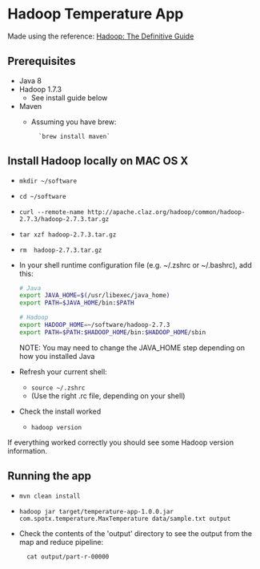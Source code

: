 Hadoop Temperature App
======================
Made using the reference:
[Hadoop: The Definitive Guide](http://hadoopbook.com/)

Prerequisites
-------------
- Java 8
- Hadoop 1.7.3
    - See install guide below
- Maven
    - Assuming you have brew:

            `brew install maven`

Install Hadoop locally on MAC OS X
----------------------------------
- `mkdir ~/software`
- `cd ~/software`
- `curl --remote-name http://apache.claz.org/hadoop/common/hadoop-2.7.3/hadoop-2.7.3.tar.gz`
- `tar xzf hadoop-2.7.3.tar.gz`
- `rm  hadoop-2.7.3.tar.gz`
- In your shell runtime configuration file (e.g. ~/.zshrc or ~/.bashrc),
add this:

    ```bash
    # Java
    export JAVA_HOME=$(/usr/libexec/java_home)
    export PATH=$JAVA_HOME/bin:$PATH

    # Hadoop
    export HADOOP_HOME=~/software/hadoop-2.7.3
    export PATH=$PATH:$HADOOP_HOME/bin:$HADOOP_HOME/sbin
    ```
    NOTE: You may need to change the JAVA_HOME step depending on how you
    installed Java

- Refresh your current shell:
    - `source ~/.zshrc`
    - (Use the right .rc file, depending on your shell)

- Check the install worked
    - `hadoop version`

If everything worked correctly you should see some Hadoop version
information.

Running the app
---------------
- `mvn clean install`
- `hadoop jar target/temperature-app-1.0.0.jar com.spotx.temperature.MaxTemperature data/sample.txt output`
- Check the contents of the 'output' directory to see the output from
the map and reduce pipeline:

        cat output/part-r-00000

